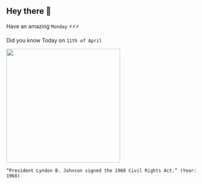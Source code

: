## Hey there 👋
Have an amazing `Monday` ⚡⚡⚡

Did you know Today on `11th of April`
 
 [<img src="https://iowaculture.gov/sites/default/files/primary-sources/images/history-education-pss-gov-johnson-source.jpg" width="300" />](https://iowaculture.gov/history/education/educator-resources/primary-source-sets/government-democracy-and-laws/president) 
 ```
“President Lyndon B. Johnson signed the 1968 Civil Rights Act.” (Year: 1968)
```
